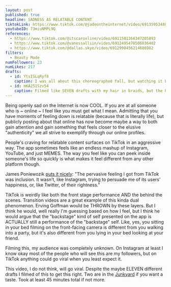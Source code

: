 ```yaml
---
layout: post
published: true
headline: SADNESS AS RELATABLE CONTENT
tiktokLink: https://www.tiktok.com/@jadeontheinternet/video/6913595348892093701
youtubeID: 73miuNMPL9Q
references:
  - https://www.tiktok.com/@itscaroxline/video/6911501366347205893
  - https://www.tiktok.com/@vanessalliin/video/6912495470506036482
  - https://www.tiktok.com/@dallas.skye/video/6912998456214686982
filters:
  - Beauty Mode
numFollowers: 23
numLikes: 217
drafts:
  - id: YtsISLqRyf8
    caption: I was all about this choreographed fall, but watching it back felt like it looked too forced.
  - id: mKA251Szv54
    caption: Filmed like SEVEN drafts with my hair in braids, but the braids were so poorly done I had to take them out and refilm.
---
```


Being openly sad on the Internet is now COOL. If you are at all someone who is ~ online ~ I feel like you must get what I mean. Admitting that you have moments of feeling down is relatable (because that is literally life), but publicly posting about that online has now become maybe a way to both gain attention and gain something that feels closer to the elusive "authenticity" we all strive to exemplify through our online profiles.

People's craving for relatable content surfaces on TikTok in an aggressive way. The app sometimes feels like an endless mashup of Instagram, YouTube, and just MEMES. The way you feel like you can peek inside someone's life so quickly is what makes it feel different from any other platform though.

James Poniewozik [puts it nicely](https://www.nytimes.com/interactive/2019/10/10/arts/TIK-TOK.html): "The pervasive feeling I got from TikTok was inclusion. It wasn’t, like Instagram, trying to persuade me of its users’ happiness, or, like Twitter, of their rightness."

TikTok is weirdly like both the front stage performance AND the behind the scenes. Transition videos are a great example of this kinda dual phenomenon. Erving Goffman would be THROWN by these layers. But I think he would, well really I'm guessing based on how I feel, but I think he would argue that the "backstage" kind of self presented on the app is ACTUALLY still a performance of the "backstage" self. Like, yes, you sitting in your bed filming on the front-facing camera is different from you walking into a party, but it's also different from you lying in your bed looking at your friend.

Filming this, my audience was completely unknown. On Instagram at least I know okay most of the people who will see this are my followers, but on TikTok anything could go viral when you least expect it.

This video, I do not think, will go viral. Despite the maybe ELEVEN different drafts I filmed of this to get this right. Two are in the [Junkyard](https://whoisjadeontheinter.net/draftjunkyard/) if you want a taste. Took at least 45 minutes total if not more.
